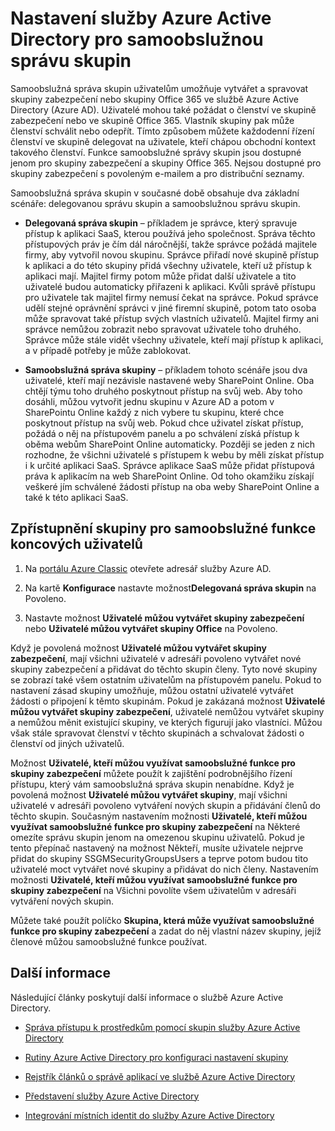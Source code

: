 <properties
    pageTitle="Nastavení služby Azure Active Directory pro správu přístupu k samoobslužným aplikacím | Microsoft Azure"
    description="Samoobslužná správa skupin umožňuje uživatelům vytvářet a spravovat skupiny zabezpečení nebo skupiny Office 365 ve službě Azure Active Directory a nabízí uživatelům možnost žádat o členství ve skupině zabezpečení nebo ve skupině Office 365."
    services="active-directory"
    documentationCenter=""
  authors="curtand"
    manager="femila"
    editor=""
    />

<tags
    ms.service="active-directory"
    ms.workload="identity"
    ms.tgt_pltfrm="na"
    ms.devlang="na"
    ms.topic="get-started-article"
    ms.date="08/10/2016"
    ms.author="curtand"/>

# Nastavení služby Azure Active Directory pro samoobslužnou správu skupin

Samoobslužná správa skupin uživatelům umožňuje vytvářet a spravovat skupiny zabezpečení nebo skupiny Office 365 ve službě Azure Active Directory (Azure AD). Uživatelé mohou také požádat o členství ve skupině zabezpečení nebo ve skupině Office 365. Vlastník skupiny pak může členství schválit nebo odepřít. Tímto způsobem můžete každodenní řízení členství ve skupině delegovat na uživatele, kteří chápou obchodní kontext takového členství. Funkce samoobslužné správy skupin jsou dostupné jenom pro skupiny zabezpečení a skupiny Office 365. Nejsou dostupné pro skupiny zabezpečení s povoleným e-mailem a pro distribuční seznamy.

Samoobslužná správa skupin v současné době obsahuje dva základní scénáře: delegovanou správu skupin a samoobslužnou správu skupin.

- **Delegovaná správa skupin**
   – příkladem je správce, který spravuje přístup k aplikaci SaaS, kterou používá jeho společnost. Správa těchto přístupových práv je čím dál náročnější, takže správce požádá majitele firmy, aby vytvořil novou skupinu. Správce přiřadí nové skupině přístup k aplikaci a do této skupiny přidá všechny uživatele, kteří už přístup k aplikaci mají. Majitel firmy potom může přidat další uživatele a tito uživatelé budou automaticky přiřazeni k aplikaci. Kvůli správě přístupu pro uživatele tak majitel firmy nemusí čekat na správce. Pokud správce udělí stejné oprávnění správci v jiné firemní skupině, potom tato osoba může spravovat také přístup svých vlastních uživatelů. Majitel firmy ani správce nemůžou zobrazit nebo spravovat uživatele toho druhého. Správce může stále vidět všechny uživatele, kteří mají přístup k aplikaci, a v případě potřeby je může zablokovat.

- **Samoobslužná správa skupiny**
   – příkladem tohoto scénáře jsou dva uživatelé, kteří mají nezávisle nastavené weby SharePoint Online. Oba chtějí týmu toho druhého poskytnout přístup na svůj web. Aby toho dosáhli, můžou vytvořit jednu skupinu v Azure AD a potom v SharePointu Online každý z nich vybere tu skupinu, které chce poskytnout přístup na svůj web. Pokud chce uživatel získat přístup, požádá o něj na přístupovém panelu a po schválení získá přístup k oběma webům SharePoint Online automaticky. Později se jeden z nich rozhodne, že všichni uživatelé s přístupem k webu by měli získat přístup i k určité aplikaci SaaS. Správce aplikace SaaS může přidat přístupová práva k aplikacím na web SharePoint Online. Od toho okamžiku získají veškeré jím schválené žádosti přístup na oba weby SharePoint Online a také k této aplikaci SaaS.

## Zpřístupnění skupiny pro samoobslužné funkce koncových uživatelů

1. Na [portálu Azure Classic](https://manage.windowsazure.com) otevřete adresář služby Azure AD.

2. Na kartě **Konfigurace** nastavte možnost**Delegovaná správa skupin** na Povoleno.

3. Nastavte možnost **Uživatelé můžou vytvářet skupiny zabezpečení** nebo **Uživatelé můžou vytvářet skupiny Office** na Povoleno.

Když je povolená možnost **Uživatelé můžou vytvářet skupiny zabezpečení**, mají všichni uživatelé v adresáři povoleno vytvářet nové skupiny zabezpečení a přidávat do těchto skupin členy. Tyto nové skupiny se zobrazí také všem ostatním uživatelům na přístupovém panelu. Pokud to nastavení zásad skupiny umožňuje, můžou ostatní uživatelé vytvářet žádosti o připojení k těmto skupinám. Pokud je zakázaná možnost **Uživatelé můžou vytvářet skupiny zabezpečení**, uživatelé nemůžou vytvářet skupiny a nemůžou měnit existující skupiny, ve kterých figurují jako vlastníci. Můžou však stále spravovat členství v těchto skupinách a schvalovat žádosti o členství od jiných uživatelů.

Možnost **Uživatelé, kteří můžou využívat samoobslužné funkce pro skupiny zabezpečení** můžete použít k zajištění podrobnějšího řízení přístupu, který vám samoobslužná správa skupin nenabídne. Když je povolená možnost **Uživatelé můžou vytvářet skupiny**, mají všichni uživatelé v adresáři povoleno vytváření nových skupin a přidávání členů do těchto skupin. Současným nastavením možnosti **Uživatelé, kteří můžou využívat samoobslužné funkce pro skupiny zabezpečení** na Některé omezíte správu skupin jenom na omezenou skupinu uživatelů. Pokud je tento přepínač nastavený na možnost Někteří, musíte uživatele nejprve přidat do skupiny SSGMSecurityGroupsUsers a teprve potom budou tito uživatelé moct vytvářet nové skupiny a přidávat do nich členy. Nastavením možnosti **Uživatelé, kteří můžou využívat samoobslužné funkce pro skupiny zabezpečení** na Všichni povolíte všem uživatelům v adresáři vytváření nových skupin.

Můžete také použít políčko **Skupina, která může využívat samoobslužné funkce pro skupiny zabezpečení** a zadat do něj vlastní název skupiny, jejíž členové můžou samoobslužné funkce používat.

## Další informace

Následující články poskytují další informace o službě Azure Active Directory.

* [Správa přístupu k prostředkům pomocí skupin služby Azure Active Directory](active-directory-manage-groups.md)

* [Rutiny Azure Active Directory pro konfiguraci nastavení skupiny](active-directory-accessmanagement-groups-settings-cmdlets.md)

* [Rejstřík článků o správě aplikací ve službě Azure Active Directory](active-directory-apps-index.md)

* [Představení služby Azure Active Directory](active-directory-whatis.md)

* [Integrování místních identit do služby Azure Active Directory](active-directory-aadconnect.md)



<!---HONumber=Aug16_HO4-->


